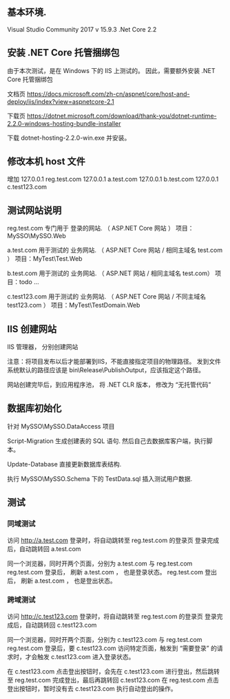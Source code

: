 
## 基本环境.
Visual Studio Community 2017 v 15.9.3
.Net Core 2.2




## 安装 .NET Core 托管捆绑包

由于本次测试，是在 Windows 下的  IIS 上测试的。
因此，需要额外安装 .NET Core 托管捆绑包

文档页
https://docs.microsoft.com/zh-cn/aspnet/core/host-and-deploy/iis/index?view=aspnetcore-2.1

下载页
https://dotnet.microsoft.com/download/thank-you/dotnet-runtime-2.2.0-windows-hosting-bundle-installer

下载 dotnet-hosting-2.2.0-win.exe
并安装。




## 修改本机 host 文件

增加
127.0.0.1			reg.test.com
127.0.0.1			a.test.com
127.0.0.1			b.test.com
127.0.0.1			c.test123.com



## 测试网站说明

reg.test.com 专门用于 登录的网站.  （ ASP.NET Core 网站 ）
项目：MySSO\MySSO.Web

a.test.com 用于测试的 业务网站. （ ASP.NET Core 网站 / 相同主域名 test.com ）
项目：MyTest\Test.Web

b.test.com 用于测试的 业务网站. （ ASP.NET 网站 / 相同主域名 test.com）
项目：todo ...

c.test123.com 用于测试的 业务网站. （ ASP.NET Core 网站 / 不同主域名 test123.com  ）
项目：MyTest\TestDomain.Web




## IIS 创建网站

IIS 管理器， 分别创建网站

注意：将项目发布以后才能部署到IIS，不能直接指定项目的物理路径。
发到文件系统默认的路径应该是 bin\Release\PublishOutput，应该指定这个路径。

网站创建完毕后，到应用程序池， 将 .NET CLR 版本， 修改为 “无托管代码”



## 数据库初始化

针对 MySSO\MySSO.DataAccess 项目

Script-Migration
生成创建表的 SQL 语句. 然后自己去数据库客户端，执行脚本。

Update-Database
直接更新数据库表结构.

执行 MySSO\MySSO.Schema 下的 TestData.sql
插入测试用户数据.




## 测试

### 同域测试

访问 http://a.test.com
登录时，将自动跳转至 reg.test.com 的登录页
登录完成后，自动跳转回 a.test.com

同一个浏览器，同时开两个页面，分别为 a.test.com 与 reg.test.com
reg.test.com 登录后， 刷新 a.test.com ， 也是登录状态。
reg.test.com 登出后， 刷新 a.test.com ， 也是登出状态。




### 跨域测试

访问 http://c.test123.com
登录时，将自动跳转至 reg.test.com 的登录页
登录完成后，自动跳转回 c.test123.com

同一个浏览器，同时开两个页面，分别为 c.test123.com 与 reg.test.com
reg.test.com 登录后，要 c.test123.com 访问特定页面，触发到 “需要登录” 的请求时，才会触发 c.test123.com 进入登录状态。

在 c.test123.com 点击登出按钮时，会先在 c.test123.com 进行登出，然后跳转至 reg.test.com 完成登出，最后再跳转回 c.test123.com
在 reg.test.com 点击登出按钮时，暂时没有去 c.test123.com 执行自动登出的操作。


